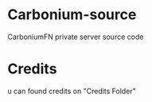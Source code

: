 # Carbonium-source
CarboniumFN private server source code

# Credits

u can found credits on "Credits Folder"
